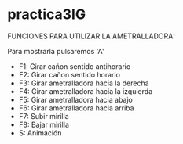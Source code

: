 # practica3IG
FUNCIONES PARA UTILIZAR LA AMETRALLADORA:

Para mostrarla pulsaremos 'A'
- F1: Girar cañon sentido antihorario
- F2: Girar cañon sentido horario
- F3: Girar ametralladora hacia la derecha
- F4: Girar ametralladora hacia la izquierda
- F5: Girar ametralladora hacia abajo
- F6: Girar ametralladora hacia arriba
- F7: Subir mirilla
- F8: Bajar mirilla
- S: Animación

